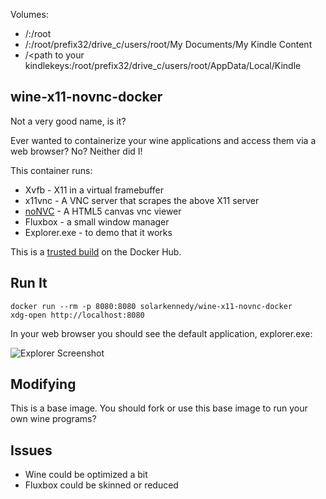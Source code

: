 Volumes: 
- /<path to your config>:/root 
- /<path to your downloads>:/root/prefix32/drive_c/users/root/My Documents/My Kindle Content
- /<path to your kindlekeys:/root/prefix32/drive_c/users/root/AppData/Local/Kindle

## wine-x11-novnc-docker

Not a very good name, is it?

Ever wanted to containerize your wine applications and access them via
a web browser? No? Neither did I!

This container runs:

* Xvfb - X11 in a virtual framebuffer
* x11vnc - A VNC server that scrapes the above X11 server
* [noNVC](https://kanaka.github.io/noVNC/) - A HTML5 canvas vnc viewer
* Fluxbox - a small window manager
* Explorer.exe - to demo that it works

This is a [trusted build](https://registry.hub.docker.com/u/solarkennedy/wine-x11-novnc-docker/)
on the Docker Hub.

## Run It

    docker run --rm -p 8080:8080 solarkennedy/wine-x11-novnc-docker
    xdg-open http://localhost:8080

In your web browser you should see the default application, explorer.exe:

![Explorer Screenshot](https://raw.githubusercontent.com/solarkennedy/wine-x11-novnc-docker/master/screenshot.png)

## Modifying

This is a base image. You should fork or use this base image to run your own
wine programs?

## Issues

* Wine could be optimized a bit
* Fluxbox could be skinned or reduced

